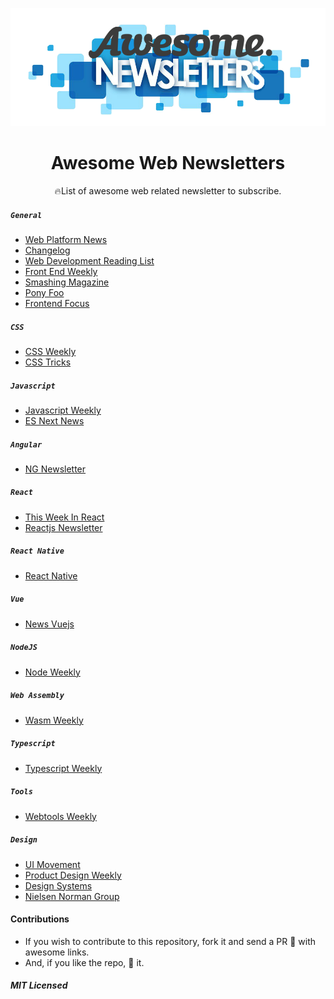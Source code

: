 <p align="middle"><img src="./logo.png" alt="Awesome newsletters"/><p>
<h1 align="middle">Awesome Web Newsletters</h1>

<p align="middle"> 🔥List of awesome web related newsletter to subscribe. </p>

##### `General`

- [Web Platform News](https://webplatform.news)
- [Changelog](https://changelog.com/)
- [Web Development Reading List](https://wdrl.info/)
- [Front End Weekly](https://frontendweekly.co/)
- [Smashing Magazine](https://www.smashingmagazine.com/the-smashing-newsletter)
- [Pony Foo](https://ponyfoo.com/weekly)
- [Frontend Focus](https://frontendfoc.us/)

##### `CSS`

- [CSS Weekly](https://css-weekly.com/)
- [CSS Tricks](https://css-tricks.com/)

##### `Javascript`

- [Javascript Weekly](https://javascriptweekly.com)
- [ES Next News](http://esnextnews.com/)

##### `Angular`

- [NG Newsletter](https://www.ng-newsletter.com/)

##### `React`

- [This Week In React](http://this-week-in-react.org)
- [Reactjs Newsletter](http://reactjsnewsletter.com/)

##### `React Native`

- [React Native](http://reactnative.cc/)

##### `Vue`

- [News Vuejs ](https://news.vuejs.org/)

##### `NodeJS`

- [Node Weekly](https://nodeweekly.com/)

##### `Web Assembly`

- [Wasm Weekly](https://wasmweekly.news/)

##### `Typescript`

- [Typescript Weekly](https://www.typescript-weekly.com/)

##### `Tools`

- [Webtools Weekly](https://webtoolsweekly.com/)

##### `Design`

- [UI Movement](https://newsletter.uimovement.com/ui-movement/)
- [Product Design Weekly](http://designweekly.atomic.io/)
- [Design Systems](https://designsystems.email/)
- [Nielsen Norman Group](https://www.nngroup.com/articles/subscribe/)

#### Contributions

- If you wish to contribute to this repository, fork it and send a PR 😬 with awesome links.
- And, if you like the repo, 🌟 it.

##### MIT Licensed
